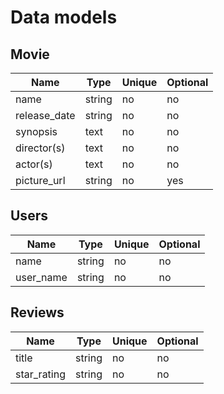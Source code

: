 # Data models

## Movie
| Name | Type | Unique | Optional |
|-|-|-|-|
| name | string | no | no |
| release_date | string | no | no |
| synopsis | text | no | no |
| director(s) | text | no | no |
| actor(s) | text| no | no |
| picture_url | string | no | yes |


## Users
| Name | Type | Unique | Optional |
|-|-|-|-|
| name | string | no | no |
| user_name | string | no | no |


## Reviews
| Name | Type | Unique | Optional |
|-|-|-|-|
| title | string | no | no |
| star_rating | string | no | no |
